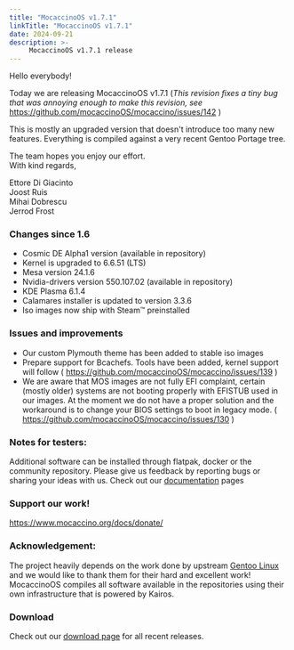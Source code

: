 ```yaml
---
title: "MocaccinoOS v1.7.1"
linkTitle: "MocaccinoOS v1.7.1"
date: 2024-09-21
description: >-
     MocaccinoOS v1.7.1 release
---
```


Hello everybody!

Today we are releasing MocaccinoOS v1.7.1
(_This revision fixes a tiny bug that was annoying enough to make this revision, see_ https://github.com/mocaccinoOS/mocaccino/issues/142 )

This is mostly an upgraded version that doesn't introduce too many new features. Everything is compiled against a very recent Gentoo Portage tree.

The team hopes you enjoy our effort.  
With kind regards,  

Ettore Di Giacinto  
Joost Ruis  
Mihai Dobrescu  
Jerrod Frost  

### Changes since 1.6

- Cosmic DE Alpha1 version (available in repository)
- Kernel is upgraded to 6.6.51 (LTS)
- Mesa version 24.1.6
- Nvidia-drivers version 550.107.02 (available in repository) 
- KDE Plasma 6.1.4
- Calamares installer is updated to version 3.3.6
- Iso images now ship with Steam™ preinstalled

### Issues and improvements

- Our custom Plymouth theme has been added to stable iso images
- Prepare support for Bcachefs.  Tools have been added, kernel support will follow  ( https://github.com/mocaccinoOS/mocaccino/issues/139 )
- We are aware that MOS images are not fully EFI complaint, certain (mostly older) systems are not booting properly with EFISTUB used in our images. At the moment we do not have a proper solution and the workaround is to change your BIOS settings to boot in legacy mode. ( https://github.com/mocaccinoOS/mocaccino/issues/130 )

### Notes for testers:

Additional software can be installed through flatpak, docker or the community repository.
Please give us feedback by reporting bugs or sharing your ideas with us.
Check out our [documentation](https://www.mocaccino.org/docs/) pages

### Support our work!

https://www.mocaccino.org/docs/donate/

### Acknowledgement:
The project heavily depends on the work done by upstream [Gentoo Linux](https://gentoo.org) and we would like to thank them for their hard and excellent work! MocaccinoOS compiles all software available in the repositories using their own infrastructure that is powered by Kairos.

### Download

Check out our [download page](https://github.com/mocaccinoOS/mocaccino/releases) for all recent releases.
